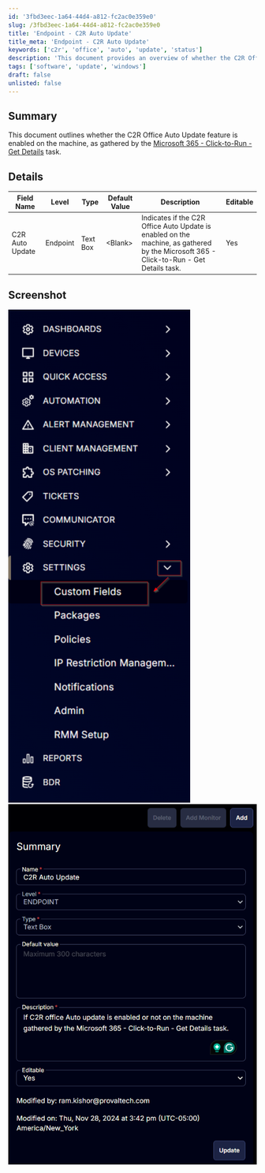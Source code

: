 ```yaml
---
id: '3fbd3eec-1a64-44d4-a812-fc2ac0e359e0'
slug: /3fbd3eec-1a64-44d4-a812-fc2ac0e359e0
title: 'Endpoint - C2R Auto Update'
title_meta: 'Endpoint - C2R Auto Update'
keywords: ['c2r', 'office', 'auto', 'update', 'status']
description: 'This document provides an overview of whether the C2R Office Auto Update feature is enabled on machines, as gathered by the Microsoft 365 Click-to-Run Get Details task. It includes details on the relevant field, its level, type, default value, and editability.'
tags: ['software', 'update', 'windows']
draft: false
unlisted: false
---
```


## Summary

This document outlines whether the C2R Office Auto Update feature is enabled on the machine, as gathered by the [Microsoft 365 - Click-to-Run - Get Details](/docs/f5099dd5-8e47-468f-a623-a245c342eb19) task.

## Details

| Field Name         | Level    | Type      | Default Value | Description                                                                                                           | Editable |
|--------------------|----------|-----------|---------------|-----------------------------------------------------------------------------------------------------------------------|----------|
| C2R Auto Update     | Endpoint | Text Box  | \<Blank>      | Indicates if the C2R Office Auto Update is enabled on the machine, as gathered by the Microsoft 365 - Click-to-Run - Get Details task. | Yes      |

## Screenshot

![Screenshot 1](../../../static/img/docs/3fbd3eec-1a64-44d4-a812-fc2ac0e359e0/image_1.png)  
![Screenshot 2](../../../static/img/docs/3fbd3eec-1a64-44d4-a812-fc2ac0e359e0/image_2.png)


